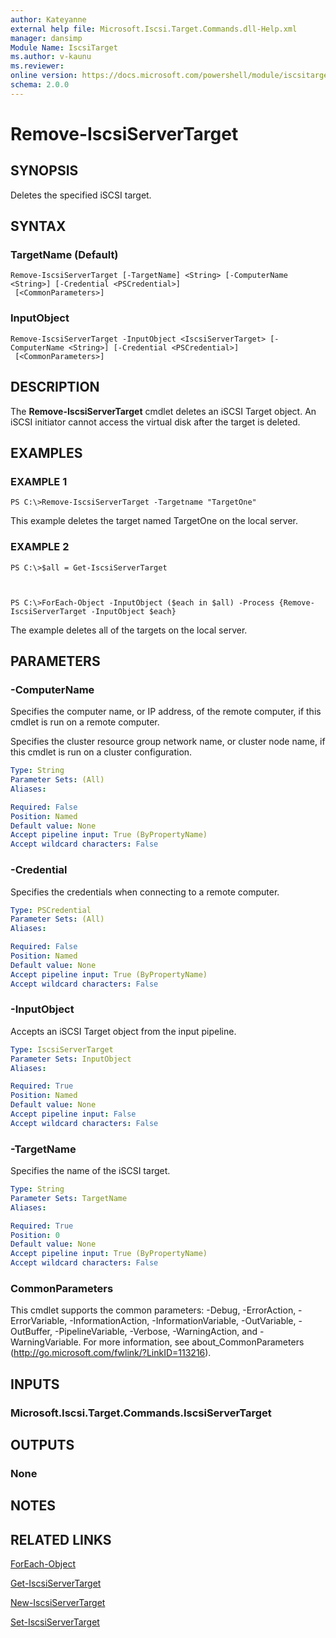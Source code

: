 ```yaml
---
author: Kateyanne
external help file: Microsoft.Iscsi.Target.Commands.dll-Help.xml
manager: dansimp
Module Name: IscsiTarget
ms.author: v-kaunu
ms.reviewer: 
online version: https://docs.microsoft.com/powershell/module/iscsitarget/remove-iscsiservertarget?view=windowsserver2012-ps&wt.mc_id=ps-gethelp
schema: 2.0.0
---
```


# Remove-IscsiServerTarget

## SYNOPSIS
Deletes the specified iSCSI target.

## SYNTAX

### TargetName (Default)
```
Remove-IscsiServerTarget [-TargetName] <String> [-ComputerName <String>] [-Credential <PSCredential>]
 [<CommonParameters>]
```

### InputObject
```
Remove-IscsiServerTarget -InputObject <IscsiServerTarget> [-ComputerName <String>] [-Credential <PSCredential>]
 [<CommonParameters>]
```

## DESCRIPTION
The **Remove-IscsiServerTarget** cmdlet deletes an iSCSI Target object.
An iSCSI initiator cannot access the virtual disk after the target is deleted.

## EXAMPLES

### EXAMPLE 1
```
PS C:\>Remove-IscsiServerTarget -Targetname "TargetOne"
```

This example deletes the target named TargetOne on the local server.

### EXAMPLE 2
```
PS C:\>$all = Get-IscsiServerTarget



PS C:\>ForEach-Object -InputObject ($each in $all) -Process {Remove-IscsiServerTarget -InputObject $each}
```

The example deletes all of the targets on the local server.

## PARAMETERS

### -ComputerName
Specifies the computer name, or IP address, of the remote computer, if this cmdlet is run on a remote computer. 

Specifies the cluster resource group network name, or cluster node name, if this cmdlet is run on a cluster configuration.

```yaml
Type: String
Parameter Sets: (All)
Aliases: 

Required: False
Position: Named
Default value: None
Accept pipeline input: True (ByPropertyName)
Accept wildcard characters: False
```

### -Credential
Specifies the credentials when connecting to a remote computer.

```yaml
Type: PSCredential
Parameter Sets: (All)
Aliases: 

Required: False
Position: Named
Default value: None
Accept pipeline input: True (ByPropertyName)
Accept wildcard characters: False
```

### -InputObject
Accepts an iSCSI Target object from the input pipeline.

```yaml
Type: IscsiServerTarget
Parameter Sets: InputObject
Aliases: 

Required: True
Position: Named
Default value: None
Accept pipeline input: False
Accept wildcard characters: False
```

### -TargetName
Specifies the name of the iSCSI target.

```yaml
Type: String
Parameter Sets: TargetName
Aliases: 

Required: True
Position: 0
Default value: None
Accept pipeline input: True (ByPropertyName)
Accept wildcard characters: False
```

### CommonParameters
This cmdlet supports the common parameters: -Debug, -ErrorAction, -ErrorVariable, -InformationAction, -InformationVariable, -OutVariable, -OutBuffer, -PipelineVariable, -Verbose, -WarningAction, and -WarningVariable. For more information, see about_CommonParameters (http://go.microsoft.com/fwlink/?LinkID=113216).

## INPUTS

### Microsoft.Iscsi.Target.Commands.IscsiServerTarget

## OUTPUTS

### None

## NOTES

## RELATED LINKS

[ForEach-Object](https://go.microsoft.com/fwlink/p/?Linkd=113300)

[Get-IscsiServerTarget](./Get-IscsiServerTarget.md)

[New-IscsiServerTarget](./New-IscsiServerTarget.md)

[Set-IscsiServerTarget](./Set-IscsiServerTarget.md)

